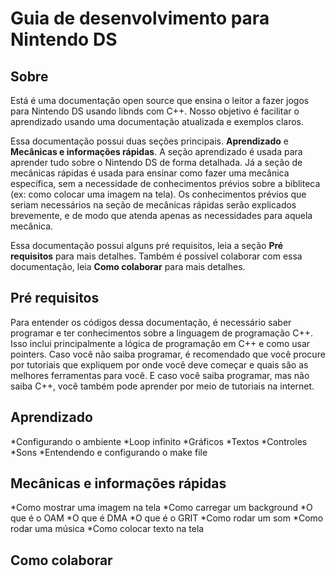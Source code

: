 # Guia de desenvolvimento para Nintendo DS
## Sobre
Está é uma documentação open source que ensina o leitor a fazer jogos para Nintendo DS usando libnds com C++. Nosso objetivo é facilitar o aprendizado usando uma documentação atualizada e exemplos claros.

Essa documentação possui duas seções principais. **Aprendizado** e **Mecânicas e informações rápidas**. A seção aprendizado é usada para aprender tudo sobre o Nintendo DS de forma detalhada. Já a seção de mecânicas rápidas é usada para ensinar como fazer uma mecânica específica, sem a necessidade de conhecimentos prévios sobre a bibliteca (ex: como colocar uma imagem na tela). Os conhecimentos prévios que seriam necessários na seção de mecânicas rápidas serão explicados brevemente, e de modo que atenda apenas as necessidades para aquela mecânica.

Essa documentação possui alguns pré requisitos, leia a seção **Pré requisitos** para mais detalhes. Também é possível colaborar com essa documentação, leia **Como colaborar** para mais detalhes.

## Pré requisitos
  Para entender os códigos dessa documentação, é necessário saber programar e ter conhecimentos sobre a linguagem de programação C++. Isso inclui principalmente a lógica de programação em C++ e como usar pointers. Caso você não saiba programar, é recomendado que você procure por tutoriais que expliquem por onde você deve começar e quais são as melhores ferramentas para você. E caso você saiba programar, mas não saiba C++, você também pode aprender por meio de tutoriais na internet.

## Aprendizado
*Configurando o ambiente
*Loop infinito
*Gráficos
*Textos
*Controles
*Sons
*Entendendo e configurando o make file

## Mecânicas e informações rápidas
*Como mostrar uma imagem na tela
*Como carregar um background
*O que é o OAM
*O que é DMA
*O que é o GRIT
*Como rodar um som
*Como rodar uma música
*Como colocar texto na tela

## Como colaborar
